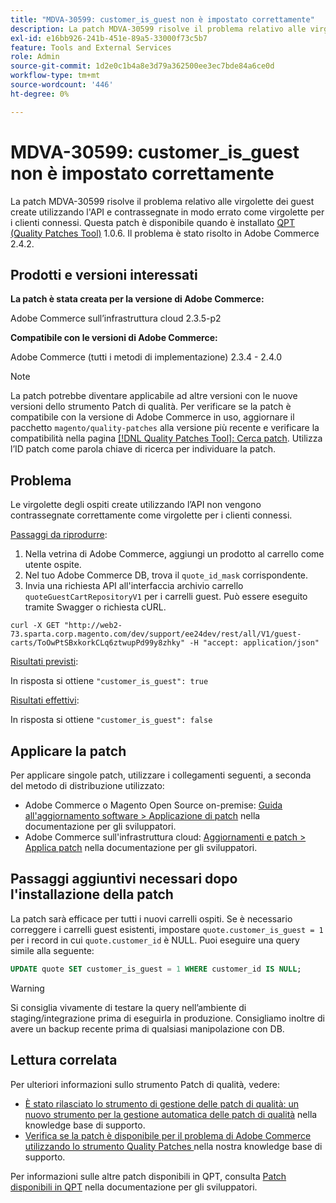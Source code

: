 ```yaml
---
title: "MDVA-30599: customer_is_guest non è impostato correttamente"
description: La patch MDVA-30599 risolve il problema relativo alle virgolette dei guest create utilizzando l'API e contrassegnate in modo errato come virgolette per i clienti connessi. Questa patch è disponibile quando è installato [Quality Patches Tool (QPT)](/help/announcements/adobe-commerce-announcements/magento-quality-patches-released-new-tool-to-self-serve-quality-patches.md) 1.0.6. Il problema è stato risolto in Adobe Commerce 2.4.2.
exl-id: e16bb926-241b-451e-89a5-33000f73c5b7
feature: Tools and External Services
role: Admin
source-git-commit: 1d2e0c1b4a8e3d79a362500ee3ec7bde84a6ce0d
workflow-type: tm+mt
source-wordcount: '446'
ht-degree: 0%

---
```


# MDVA-30599: customer_is_guest non è impostato correttamente

La patch MDVA-30599 risolve il problema relativo alle virgolette dei guest create utilizzando l&#39;API e contrassegnate in modo errato come virgolette per i clienti connessi. Questa patch è disponibile quando è installato [QPT (Quality Patches Tool)](/help/announcements/adobe-commerce-announcements/magento-quality-patches-released-new-tool-to-self-serve-quality-patches.md) 1.0.6. Il problema è stato risolto in Adobe Commerce 2.4.2.

## Prodotti e versioni interessati

**La patch è stata creata per la versione di Adobe Commerce:**

Adobe Commerce sull’infrastruttura cloud 2.3.5-p2

**Compatibile con le versioni di Adobe Commerce:**

Adobe Commerce (tutti i metodi di implementazione) 2.3.4 - 2.4.0

>[!NOTE]
>
>La patch potrebbe diventare applicabile ad altre versioni con le nuove versioni dello strumento Patch di qualità. Per verificare se la patch è compatibile con la versione di Adobe Commerce in uso, aggiornare il pacchetto `magento/quality-patches` alla versione più recente e verificare la compatibilità nella pagina [[!DNL Quality Patches Tool]: Cerca patch](https://devdocs.magento.com/quality-patches/tool.html#patch-grid). Utilizza l’ID patch come parola chiave di ricerca per individuare la patch.

## Problema

Le virgolette degli ospiti create utilizzando l’API non vengono contrassegnate correttamente come virgolette per i clienti connessi.

<u>Passaggi da riprodurre</u>:

1. Nella vetrina di Adobe Commerce, aggiungi un prodotto al carrello come utente ospite.
1. Nel tuo Adobe Commerce DB, trova il `quote_id_mask` corrispondente.
1. Invia una richiesta API all&#39;interfaccia archivio carrello `quoteGuestCartRepositoryV1` per i carrelli guest. Può essere eseguito tramite Swagger o richiesta cURL.

```curl
curl -X GET "http://web2-73.sparta.corp.magento.com/dev/support/ee24dev/rest/all/V1/guest-carts/ToOwPtSBxkorkCLq6ztwupPd99y8zhky" -H "accept: application/json"
```

<u>Risultati previsti</u>:

In risposta si ottiene `"customer_is_guest": true`

<u>Risultati effettivi</u>:

In risposta si ottiene `"customer_is_guest": false`

## Applicare la patch

Per applicare singole patch, utilizzare i collegamenti seguenti, a seconda del metodo di distribuzione utilizzato:

* Adobe Commerce o Magento Open Source on-premise: [Guida all&#39;aggiornamento software > Applicazione di patch](https://devdocs.magento.com/guides/v2.4/comp-mgr/patching/mqp.html) nella documentazione per gli sviluppatori.
* Adobe Commerce sull&#39;infrastruttura cloud: [Aggiornamenti e patch > Applica patch](https://devdocs.magento.com/cloud/project/project-patch.html) nella documentazione per gli sviluppatori.

## Passaggi aggiuntivi necessari dopo l&#39;installazione della patch

La patch sarà efficace per tutti i nuovi carrelli ospiti. Se è necessario correggere i carrelli guest esistenti, impostare `quote.customer_is_guest = 1` per i record in cui `quote.customer_id` è NULL. Puoi eseguire una query simile alla seguente:

```sql
UPDATE quote SET customer_is_guest = 1 WHERE customer_id IS NULL;
```

>[!WARNING]
>
>Si consiglia vivamente di testare la query nell’ambiente di staging/integrazione prima di eseguirla in produzione. Consigliamo inoltre di avere un backup recente prima di qualsiasi manipolazione con DB.

## Lettura correlata

Per ulteriori informazioni sullo strumento Patch di qualità, vedere:

* [È stato rilasciato lo strumento di gestione delle patch di qualità: un nuovo strumento per la gestione automatica delle patch di qualità](/help/announcements/adobe-commerce-announcements/magento-quality-patches-released-new-tool-to-self-serve-quality-patches.md) nella knowledge base di supporto.
* [Verifica se la patch è disponibile per il problema di Adobe Commerce utilizzando lo strumento Quality Patches ](/help/support-tools/patches-available-in-qpt-tool/check-patch-for-magento-issue-with-magento-quality-patches.md) nella nostra knowledge base di supporto.

Per informazioni sulle altre patch disponibili in QPT, consulta [Patch disponibili in QPT](https://devdocs.magento.com/quality-patches/tool.html#patch-grid) nella documentazione per gli sviluppatori.
